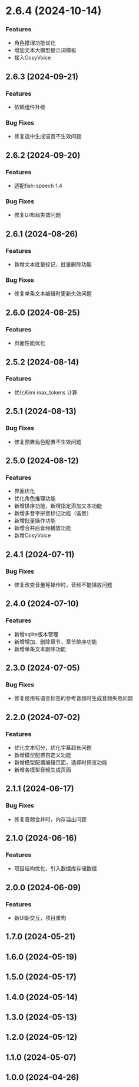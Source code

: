# 2.6.4 (2024-10-14)

### Features

- 角色推理功能优化
- 增加文本大模型提示词模板
- 接入CosyVoice

## 2.6.3 (2024-09-21)

### Features

- 依赖组件升级

### Bug Fixes

- 修复选中生成语音不生效问题

## 2.6.2 (2024-09-20)

### Features

- 适配fish-speech 1.4

### Bug Fixes

- 修复UI布局失效问题

## 2.6.1 (2024-08-26)

### Features

- 新增文本批量标记、批量删除功能

### Bug Fixes

- 修复单条文本编辑时更新失效问题

## 2.6.0 (2024-08-25)

### Features

- 页面性能优化

## 2.5.2 (2024-08-14)

### Features

- 优化Kimi max_tokens 计算

## 2.5.1 (2024-08-13)

### Bug Fixes

- 修复预置角色配置不生效问题

## 2.5.0 (2024-08-12)

### Features

- 界面优化
- 优化角色推理功能
- 新增排序功能，新增指定添加文本功能
- 新增多音字拼音标记功能（谐音）
- 新增批量操作功能
- 新增合并后音频播放功能
- 新增CosyVoice

## 2.4.1 (2024-07-11)

### Bug Fixes

- 修复改变音量等操作时，音频不能播放问题

## 2.4.0 (2024-07-10)

### Features

- 新增sqlite版本管理
- 新增增加、删除章节，章节排序功能
- 新增单条文本删除功能

## 2.3.0 (2024-07-05)

### Bug Fixes

- 修复使用有语言标签的参考音频时生成音频失败问题

## 2.2.0 (2024-07-02)

### Features

- 优化文本切分，优化字幕超长问题
- 新增模型配置自定义功能
- 新增模型配置编辑页面，选择时预览功能
- 新增各模型音频生成页面

## 2.1.1 (2024-06-17)

### Bug Fixes

- 修复音频合并时，内存溢出问题

## 2.1.0 (2024-06-16)

### Features

- 项目结构优化，引入数据库存储数据

## 2.0.0 (2024-06-09)

### Features

- 新UI新交互，项目重构

## 1.7.0 (2024-05-21)

## 1.6.0 (2024-05-19)

## 1.5.0 (2024-05-17)

## 1.4.0 (2024-05-14)

## 1.3.0 (2024-05-13)

## 1.2.0 (2024-05-12)

## 1.1.0 (2024-05-07)

## 1.0.0 (2024-04-26)
